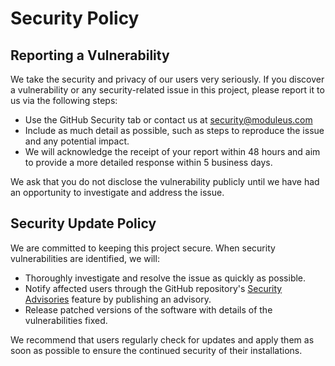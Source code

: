 # Security Policy

## Reporting a Vulnerability


We take the security and privacy of our users very seriously. If you discover a vulnerability or any security-related issue in this project, please report it to us via the following steps:
- Use the GitHub Security tab or contact us at security@moduleus.com
- Include as much detail as possible, such as steps to reproduce the issue and any potential impact.
- We will acknowledge the receipt of your report within 48 hours and aim to provide a more detailed response within 5 business days.

We ask that you do not disclose the vulnerability publicly until we have had an opportunity to investigate and address the issue.

## Security Update Policy

We are committed to keeping this project secure. When security vulnerabilities are identified, we will:

- Thoroughly investigate and resolve the issue as quickly as possible.
- Notify affected users through the GitHub repository's [Security Advisories](https://docs.github.com/en/code-security/security-advisories/about-security-advisories) feature by publishing an advisory.
- Release patched versions of the software with details of the vulnerabilities fixed.

We recommend that users regularly check for updates and apply them as soon as possible to ensure the continued security of their installations.